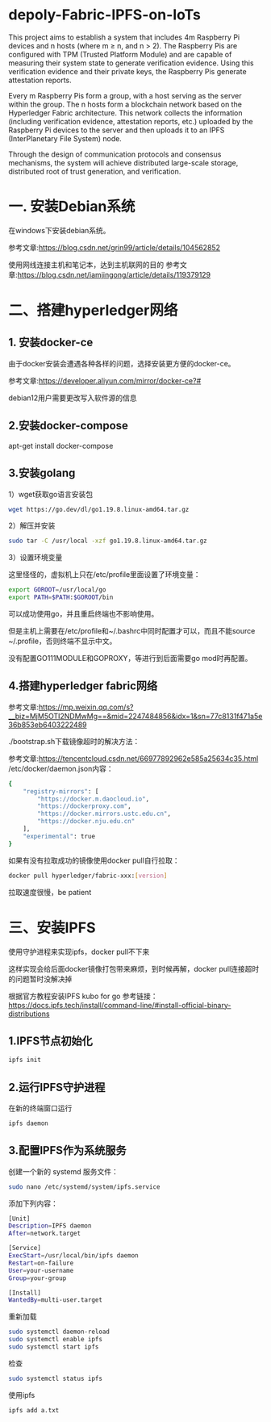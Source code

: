 # depoly-Fabric-IPFS-on-IoTs
This project aims to establish a system that includes 4m Raspberry Pi devices and n hosts (where m ≥ n, and n > 2). The Raspberry Pis are configured with TPM (Trusted Platform Module) and are capable of measuring their system state to generate verification evidence. Using this verification evidence and their private keys, the Raspberry Pis generate attestation reports.

Every m Raspberry Pis form a group, with a host serving as the server within the group. The n hosts form a blockchain network based on the Hyperledger Fabric architecture. This network collects the information (including verification evidence, attestation reports, etc.) uploaded by the Raspberry Pi devices to the server and then uploads it to an IPFS (InterPlanetary File System) node. 

Through the design of communication protocols and consensus mechanisms, the system will achieve distributed large-scale storage, distributed root of trust generation, and verification.
# 一. 安装Debian系统
在windows下安装debian系统。

参考文章:<https://blog.csdn.net/grin99/article/details/104562852>

使用网线连接主机和笔记本，达到主机联网的目的
参考文章:<https://blog.csdn.net/iamjingong/article/details/119379129>

# 二、搭建hyperledger网络
## 1. 安装docker-ce
由于docker安装会遭遇各种各样的问题，选择安装更方便的docker-ce。

参考文章:<https://developer.aliyun.com/mirror/docker-ce?#>

debian12用户需要更改写入软件源的信息

## 2.安装docker-compose
apt-get install docker-compose
## 3.安装golang
1）wget获取go语言安装包
```bash
wget https://go.dev/dl/go1.19.8.linux-amd64.tar.gz
```
 2）解压并安装

```bash
sudo tar -C /usr/local -xzf go1.19.8.linux-amd64.tar.gz
```

3）设置环境变量

这里怪怪的，虚拟机上只在/etc/profile里面设置了环境变量：

```bash
export GOROOT=/usr/local/go
export PATH=$PATH:$GOROOT/bin
```

可以成功使用go，并且重启终端也不影响使用。

但是主机上需要在/etc/profile和~/.bashrc中同时配置才可以，而且不能source ~/.profile，否则终端不显示中文。

没有配置GO111MODULE和GOPROXY，等进行到后面需要go mod时再配置。

## 4.搭建hyperledger fabric网络
参考文章:<https://mp.weixin.qq.com/s?__biz=MjM5OTI2NDMwMg==&mid=2247484856&idx=1&sn=77c8131f471a5e36b853eb6403222489>

./bootstrap.sh下载镜像超时的解决方法：

参考文章:<https://tencentcloud.csdn.net/66977892962e585a25634c35.html>
/etc/docker/daemon.json内容：

```bash
{
    "registry-mirrors": [
        "https://docker.m.daocloud.io",
        "https://dockerproxy.com",
        "https://docker.mirrors.ustc.edu.cn",
        "https://docker.nju.edu.cn"
    ],
    "experimental": true
}
```

如果有没有拉取成功的镜像使用docker pull自行拉取：
```bash
docker pull hyperledger/fabric-xxx:[version]
```

拉取速度很慢，be patient

# 三、安装IPFS
使用守护进程来实现ipfs，docker pull不下来

这样实现会给后面docker镜像打包带来麻烦，到时候再解，docker pull连接超时的问题暂时没解决掉

根据官方教程安装IPFS kubo for go
参考链接：<https://docs.ipfs.tech/install/command-line/#install-official-binary-distributions>
## 1.IPFS节点初始化
```bash
ipfs init
```
## 2.运行IPFS守护进程
在新的终端窗口运行
```bash
ipfs daemon
```
## 3.配置IPFS作为系统服务
创建一个新的 systemd 服务文件：
```bash
sudo nano /etc/systemd/system/ipfs.service
```
添加下列内容：
```bash
[Unit]
Description=IPFS daemon
After=network.target

[Service]
ExecStart=/usr/local/bin/ipfs daemon
Restart=on-failure
User=your-username
Group=your-group

[Install]
WantedBy=multi-user.target
```
重新加载
```bash
sudo systemctl daemon-reload
sudo systemctl enable ipfs
sudo systemctl start ipfs
```
检查
```bash
sudo systemctl status ipfs
```
使用ipfs
```bash
ipfs add a.txt
```

